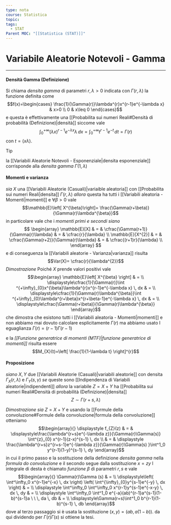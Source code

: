 ```yaml
---
type: nota
course: Statistica
topic: 
tags:
  - STAT
Parent MOC: "[[Statistica (STAT)]]"
---
```

# Variabile Aleatorie Notevoli - Gamma
---


#### Densità Gamma (Definizione)
Si chiama _densita gamma_ di parametri $r,\lambda>0$ indicata con $\Gamma(r,\lambda)$ la funzione definita come $$f(x)=\begin{cases}
\frac{1}{\Gamma(r)}\lambda^{r}x^{r-1}e^{-\lambda x} & x>0 \\
0 & x\leq 0
\end{cases}$$e questa è effettivamente una [[Probabilita sui numeri Reali#Densità di probabilità (Definizione)|densità]] siccome vale $$\int ^{+\infty}_{0}(\lambda x)^{r-1}e^{-\lambda x}\lambda \, dx = \int^{+\infty}_{0}t^{r-1}e^{-t}  \, dt=\Gamma(r) $$ con $t=(x\lambda)$. 
>[!tip]
> la [[Variabili Aleatorie Notevoli - Esponenziale|densita esponenziale]] corrisponde alla _densita gamma_ $\Gamma(1,\lambda)$


#### Momenti e varianza
_sia_ $X$ una [[Variabili Aleatorie (Casuali)|variaible aleatoria]] con [[Probabilita sui numeri Reali|densita]] $\Gamma(r,\lambda)$ 
_allora_ questa ha tutti i [[Variabili aleatoria - Momenti|momenti]] e $\forall \beta>0$ vale $$\mathbb{E}\left[ X^{\beta}\right]= \frac{\Gamma(r+\beta)}{\Gamma(r)\lambda^{\beta}}$$ in particolare vale che i _momenti primi e secondi siano_$$
\begin{array}
\mathbb{E}[X] & = & \cfrac{\Gamma(r+1)}{\Gamma(r)\lambda} & = & \cfrac{r}{\lambda}  \\
\mathbb{E}[X^{2}]  & = &  \cfrac{\Gamma(r+2)}{\Gamma(r)\lambda} & = & \cfrac{(r+1)r}{\lambda} \\
\end{array}
$$e di conseguenza la [[Variabili aleatorie - Varianza|varianza]] risulta
$$Var(X)= \cfrac{r}{\lambda^{2}}$$
_Dimostrazione_
	Poiché $X$ prende valori positivi vale $$\begin{array}
\mathbb{E}\left[ X^{\beta} \right] &  = \\
\displaystyle\cfrac{1}{\Gamma(r)}\int ^{+\infty}_{0}x^{\beta}\lambda^{r}x^{r-1}e^{-\lambda x}  \, dx  & =  \\
\displaystyle\cfrac{1}{\Gamma(r)\lambda^{\beta}}\int ^{+\infty}_{0}\lambda^{r+\beta}x^{r+\beta-1}e^{-\lambda x} \, dx  & = \\
\displaystyle\cfrac{\Gamma(r+\beta)}{\Gamma(r)\lambda^{\beta}} 
	\end{array}$$ che dimostra che esistono tutti i [[Variabili aleatoria - Momenti|momenti]] e non abbiamo mai dovuto calcolare esplicitamente $\Gamma(r)$ ma abbiamo usato l eguaglianza $\Gamma(r)=(r-1)\Gamma(r-1)$

e la _[[Funzione generatrice di momenti (MTF)|funzione generatrice di momenti]]_ risulta essere $$M_{X}(t)=\left[ \frac{1}{1-\lambda t} \right]^{r}$$ 


#### Proposizione
_siano_ $X,Y$ due [[Variabili Aleatorie (Casuali)|variabili aleatorie]] con densita $\Gamma_{X}(r,\lambda)$ e $\Gamma_{Y}(s,\gamma)$
_se_ queste sono [[Indipendenza di Variabili aleatorie|indipendenti]]
_allora_ la variabile $Z=X+Y$ ha [[Probabilita sui numeri Reali#Densità di probabilità (Definizione)|densita]] $$Z \sim\Gamma(r+s,\lambda)$$

_Dimostrazione_
	_sia_ $Z=X+Y$ e usando la [[Formule della convoluzione#Formule della convoluzione|formula della convoluzione]] otteniamo $$\begin{array}{}
\displaystyle f_{Z}(z) & = & \displaystyle\frac{\lambda^{r+s}e^{-\lambda z}}{\Gamma(r)\Gamma(s)} \int^{z}_{0} x^{r-1}(z-x)^{s-1} \, dx    \\ & = & \displaystyle
\frac{\lambda^{r+s}z^{r+s-1}e^{-\lambda z}}{\Gamma(r)\Gamma(s) }\int^1_0 y^{r-1}(1-y)^{s-1} \, dy 
\end{array}$$in cui il primo passo e la sostituzione della definizione _densita gamma_ nella _formula do convoluzione_ e il secondo segue dalla sostituzione $x=zy$
	l integrale di desta è chiamato _funzione $\beta$_ di parametri $r,s$ e vale $$\begin{array}{}
\Gamma(r)\Gamma (s) & = \\
\displaystyle\left( \int^\infty_0 x^{r-1}e^{-x} \, dx  \right) \left( \int^{\infty}_{0}y^{s-1}e^{-y}  \, dx  \right)  & =  \\
\displaystyle \int^\infty_0  \int^\infty_0 x^{r-1}y^{s-1}e^{-x-y}   \, dx  \, dy  & = \\ \displaystyle
\int^\infty_0  \int^1_0 e^{-a}(ab)^{r-1}a^{s-1}(1-b)^{s-1}a  \ \ \, da  \, db   & = \\
\displaystyle\Gamma(r+s)\int^1_0 b^{r-1}(1-b)^{s-1} \, db 
\end{array}$$dove al terzo passaggio si è usata la sostituzione $(x,y)=(ab,a(1-b))$. da qui dividendo per $\Gamma(r)\Gamma(s)$ si ottiene la tesi.



